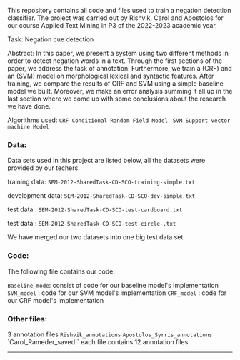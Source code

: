 This repository contains all code and files used to train a negation detection classifier. The project was carried out by Rishvik, Carol  and Apostolos for our course Applied Text Mining in P3 of the 2022-2023 academic year.

Task: Negation cue detection 

Abstract: In this paper, we present a system using two different methods in order to detect negation words in a text. Through the first sections of the paper, we address the task of annotation. Furthermore, we train a (CRF) and an (SVM) model on morphological lexical and syntactic features. After training, we compare the results of CRF and SVM using a simple baseline model we built. Moreover, we make an error analysis summing it all up in the last section where we come up with some conclusions about the research we have done.

Algorithms used: 
    `CRF Conditional Random Field Model`
   ` SVM Support vector machine Model`

### Data:

Data sets used in this project are listed below, all the datasets were provided by our techers. 


training data: `SEM-2012-SharedTask-CD-SCO-training-simple.txt`

development data: `SEM-2012-SharedTask-CD-SCO-dev-simple.txt`

test data : `SEM-2012-SharedTask-CD-SCO-test-cardboard.txt`

test data : `SEM-2012-SharedTask-CD-SCO-test-circle-.txt`

We have merged our two datasets into one big test data set.


### Code:
The following file contains our code:

`Baseline_mode`: consist of code for our baseline model's implementation
`SVM_model` : code for our SVM model's implementation
`CRF_model` : code for our CRF model's implementation


### Other files:
3 annotation files 
    `Rishvik_annotations`
    `Apostolos_Syrris_annotations`
    `Carol_Rameder_saved``
each file contains 12 annotation files.

******


